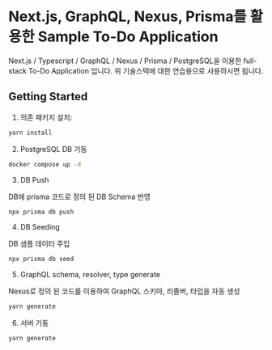 # Next.js, GraphQL, Nexus, Prisma를 활용한 Sample To-Do Application

Next.js / Typescript / GraphQL / Nexus / Prisma / PostgreSQL을 이용한 full-stack To-Do Application 입니다.
위 기술스택에 대한 연습용으로 사용하시면 됩니다.

## Getting Started

1. 의존 패키지 설치:

```bash
yarn install
```

2. PostgreSQL DB 기동

```bash
docker compose up -d
```

3. DB Push

DB에 prisma 코드로 정의 된 DB Schema 반영

```bash
npx prisma db push
```

4. DB Seeding

DB 샘플 데이터 주입

```bash
npx prisma db seed
```

5. GraphQL schema, resolver, type generate

Nexus로 정의 된 코드를 이용하여 GraphQL 스키마, 리졸버, 타입을 자동 생성

```bash
yarn generate
```

6. 서버 기동

```bash
yarn generate
```
